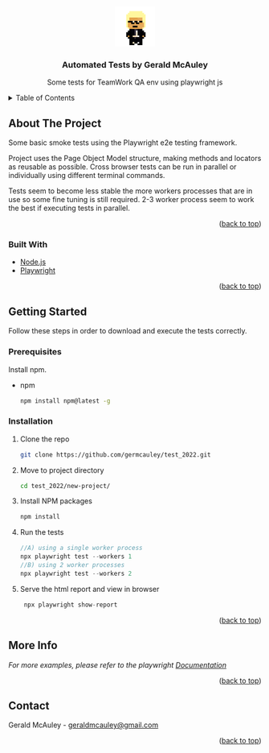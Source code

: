 <div id="top"></div>



<!-- PROJECT LOGO -->
<br />
<div align="center">
  <a href="https://github.com/github_username/repo_name">
    <img src="images\logo.png" alt="Logo" width="80" height="80">
  </a>

<h3 align="center">Automated Tests by Gerald McAuley</h3>

  <p align="center">
    Some tests for TeamWork QA env using playwright js
   
  </p>
</div>



<!-- TABLE OF CONTENTS -->
<details>
  <summary>Table of Contents</summary>
  <ol>
    <li>
      <a href="#about-the-project">About The Project</a>
      <ul>
        <li><a href="#built-with">Built With</a></li>
      </ul>
    </li>
    <li>
      <a href="#getting-started">Getting Started</a>
      <ul>
        <li><a href="#prerequisites">Prerequisites</a></li>
        <li><a href="#installation">Installation</a></li>
      </ul>
    </li>
    <li><a href="#usage">Usage</a></li>
    <li><a href="#roadmap">Roadmap</a></li>
    <li><a href="#contributing">Contributing</a></li>
    <li><a href="#license">License</a></li>
    <li><a href="#contact">Contact</a></li>
    <li><a href="#acknowledgments">Acknowledgments</a></li>
  </ol>
</details>



<!-- ABOUT THE PROJECT -->
## About The Project

Some basic smoke tests using the Playwright e2e testing framework.

Project uses the Page Object Model structure, making methods and locators as reusable as possible. Cross browser tests can be run in parallel or individually using different terminal commands.

 Tests seem to become less stable the more workers processes that are in use so some fine tuning is still required. 2-3 worker process seem to work the best if executing tests in parallel.

<p align="right">(<a href="#top">back to top</a>)</p>



### Built With

* [Node.js](ttps://nodejs.org)
* [Playwright](https://playwright.dev/)


<p align="right">(<a href="#top">back to top</a>)</p>



<!-- GETTING STARTED -->
## Getting Started

Follow these steps in order to download and execute the tests correctly.

### Prerequisites

Install npm.
* npm
  ```sh
  npm install npm@latest -g
  ```

### Installation

1. Clone the repo
   ```sh
   git clone https://github.com/germcauley/test_2022.git
   ```
2. Move to project directory
   ```sh
   cd test_2022/new-project/
   ```
3. Install NPM packages
   ```sh
   npm install
   ```
4. Run the tests
   ```js
   //A) using a single worker process
   npx playwright test --workers 1
   //B) using 2 worker processes
   npx playwright test --workers 2
   ```
4. Serve the html report and view in browser
   ```js
    npx playwright show-report
   ```
<p align="right">(<a href="#top">back to top</a>)</p>




<!-- USAGE EXAMPLES -->
## More Info

_For more examples, please refer to the playwright [Documentation](https://playwright.dev/docs/intro)_

<p align="right">(<a href="#top">back to top</a>)</p>


<!-- CONTACT -->
## Contact

Gerald McAuley - geraldmcauley@gmail.com


<p align="right">(<a href="#top">back to top</a>)</p>




<!-- MARKDOWN LINKS & IMAGES -->
<!-- https://www.markdownguide.org/basic-syntax/#reference-style-links -->
[contributors-shield]: https://img.shields.io/github/contributors/github_username/repo_name.svg?style=for-the-badge
[contributors-url]: https://github.com/github_username/repo_name/graphs/contributors
[forks-shield]: https://img.shields.io/github/forks/github_username/repo_name.svg?style=for-the-badge
[forks-url]: https://github.com/github_username/repo_name/network/members
[stars-shield]: https://img.shields.io/github/stars/github_username/repo_name.svg?style=for-the-badge
[stars-url]: https://github.com/github_username/repo_name/stargazers
[issues-shield]: https://img.shields.io/github/issues/github_username/repo_name.svg?style=for-the-badge
[issues-url]: https://github.com/github_username/repo_name/issues
[license-shield]: https://img.shields.io/github/license/github_username/repo_name.svg?style=for-the-badge
[license-url]: https://github.com/github_username/repo_name/blob/master/LICENSE.txt
[linkedin-shield]: https://img.shields.io/badge/-LinkedIn-black.svg?style=for-the-badge&logo=linkedin&colorB=555
[linkedin-url]: https://www.linkedin.com/in/germcauley/
[product-screenshot]: images/screenshot.png
